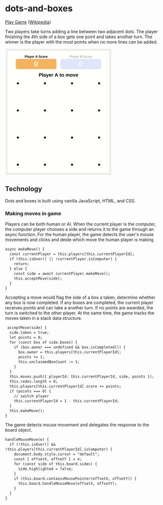 # dots-and-boxes

[Play Game](https://rogerhyang.github.io/dots-and-boxes/) ([Wikipedia](https://en.m.wikipedia.org/wiki/Dots_and_Boxes))

Two players take turns adding a line between two adjacent dots. The player finishing the 4th side of a box gets one point and takes another turn. The winner is the player with the most points when no more lines can be added. 

![demo.gif](demo.gif)

## Technology

Dots and boxes is built using vanilla JavaScript, HTML, and CSS.

### Making moves in game

Players can be both human or AI. When the current player is the computer, the computer player chooses a side and returns it to the game through an async function. For the human player, the game detects the user's mouse movements and clicks and deide which move the human player is making

```
async makeMove() {
  const currentPlayer = this.players[this.currentPlayerId];
  if (this.isOver() || !currentPlayer.isComputer) {
    return;
  } else {
    const side = await currentPlayer.makeMove();
    this.acceptMove(side);
  }
}
```

Accepting a move would flag the side of a box a taken, determine whether any box is now completed. If any boxes are completed, the current player receives points and can take a another turn. If no points are awarded, the turn is switched to the other player. At the same time, the game tracks the moves taken in a stack data structure.

```
 acceptMove(side) {
  side.taken = true;
  let points = 0;
  for (const box of side.boxes) {
    if (box.owner === undefined && box.isCompleted()) {
      box.owner = this.players[this.currentPlayerId];
      points += 1;
      this.unclaimedBoxCount -= 1;
    }
  }
  this.moves.push({ playerId: this.currentPlayerId, side, points });
  this.redos.length = 0;
  this.players[this.currentPlayerId].score += points;
  if (points === 0) {
    // switch player
    this.currentPlayerId = 1 - this.currentPlayerId;
  }
  this.makeMove();
}
```

The game detects mouse movement and delegates the response to the board object.

```
handleMouseMove(e) {
  if (!this.isOver() && !this.players[this.currentPlayerId].isComputer) {
    document.body.style.cursor = "default";
    const { offsetX, offsetY } = e;
    for (const side of this.board.sides) {
      side.highlighted = false;
    }
    if (this.board.containsMousePointer(offsetX, offsetY)) {
      this.board.handleMouseMove(offsetX, offsetY);
    }
  }
}
```
